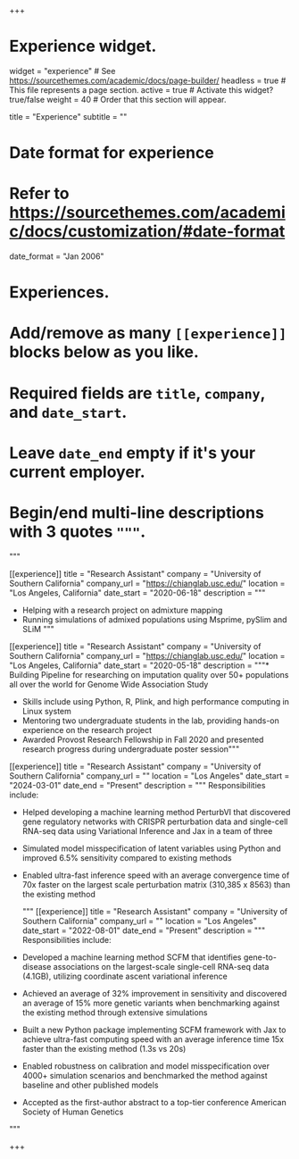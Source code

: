 +++
# Experience widget.
widget = "experience"  # See https://sourcethemes.com/academic/docs/page-builder/
headless = true  # This file represents a page section.
active = true  # Activate this widget? true/false
weight = 40  # Order that this section will appear.

title = "Experience"
subtitle = ""

# Date format for experience
#   Refer to https://sourcethemes.com/academic/docs/customization/#date-format
date_format = "Jan 2006"

# Experiences.
#   Add/remove as many `[[experience]]` blocks below as you like.
#   Required fields are `title`, `company`, and `date_start`.
#   Leave `date_end` empty if it's your current employer.
#   Begin/end multi-line descriptions with 3 quotes `"""`.

"""

[[experience]]
  title = "Research Assistant"
  company = "University of Southern California"
  company_url = "https://chianglab.usc.edu/"
  location = "Los Angeles, California"
  date_start = "2020-06-18"
  description = """
  *  Helping with a research project on admixture mapping
  *  Running simulations of admixed populations using Msprime, pySlim and SLiM
  """

[[experience]]
  title = "Research Assistant"
  company = "University of Southern California"
  company_url = "https://chianglab.usc.edu/"
  location = "Los Angeles, California"
  date_start = "2020-05-18"
  description = """*	 Building Pipeline for researching on imputation quality over 50+ populations all over the world for Genome Wide Association Study
*   Skills include using Python, R, Plink, and high performance computing in Linux system
*   Mentoring two undergraduate students in the lab, providing hands-on experience on the research project
*   Awarded Provost Research Fellowship in Fall 2020 and presented research progress during undergraduate poster session"""

[[experience]]
  title = "Research Assistant"
  company = "University of Southern California"
  company_url = ""
  location = "Los Angeles"
  date_start = "2024-03-01"
  date_end = "Present"
  description = """
  Responsibilities include:
  
* Helped developing a machine learning method PerturbVI that discovered gene regulatory networks with
CRISPR perturbation data and single-cell RNA-seq data using Variational Inference and Jax in a
team of three
* Simulated model misspecification of latent variables using Python and improved 6.5% sensitivity
compared to existing methods
* Enabled ultra-fast inference speed with an average convergence time of 70x faster on the largest scale
perturbation matrix (310,385 x 8563) than the existing method

  """
[[experience]]
  title = "Research Assistant"
  company = "University of Southern California"
  company_url = ""
  location = "Los Angeles"
  date_start = "2022-08-01"
  date_end = "Present"
  description = """
  Responsibilities include:
  
* Developed a machine learning method SCFM that identifies gene-to-disease associations on the
largest-scale single-cell RNA-seq data (4.1GB), utilizing coordinate ascent variational inference
* Achieved an average of 32% improvement in sensitivity and discovered an average of 15% more genetic
variants when benchmarking against the existing method through extensive simulations
* Built a new Python package implementing SCFM framework with Jax to achieve ultra-fast computing
speed with an average inference time 15x faster than the existing method (1.3s vs 20s)
* Enabled robustness on calibration and model misspecification over 4000+ simulation scenarios and
benchmarked the method against baseline and other published models
* Accepted as the first-author abstract to a top-tier conference American Society of Human Genetics

"""

+++
